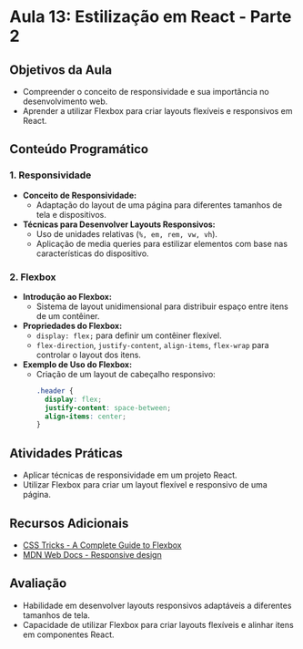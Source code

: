 # Aula 13: Estilização em React - Parte 2

## Objetivos da Aula

- Compreender o conceito de responsividade e sua importância no desenvolvimento web.
- Aprender a utilizar Flexbox para criar layouts flexíveis e responsivos em React.

## Conteúdo Programático

### 1. Responsividade

- **Conceito de Responsividade:**
  - Adaptação do layout de uma página para diferentes tamanhos de tela e dispositivos.
- **Técnicas para Desenvolver Layouts Responsivos:**
  - Uso de unidades relativas (`%, em, rem, vw, vh`).
  - Aplicação de media queries para estilizar elementos com base nas características do dispositivo.

### 2. Flexbox

- **Introdução ao Flexbox:**
  - Sistema de layout unidimensional para distribuir espaço entre itens de um contêiner.
- **Propriedades do Flexbox:**
  - `display: flex;` para definir um contêiner flexível.
  - `flex-direction`, `justify-content`, `align-items`, `flex-wrap` para controlar o layout dos itens.
- **Exemplo de Uso do Flexbox:**
  - Criação de um layout de cabeçalho responsivo:
    ```css
    .header {
      display: flex;
      justify-content: space-between;
      align-items: center;
    }
    ```

## Atividades Práticas

- Aplicar técnicas de responsividade em um projeto React.
- Utilizar Flexbox para criar um layout flexível e responsivo de uma página.

## Recursos Adicionais

- [CSS Tricks - A Complete Guide to Flexbox](https://css-tricks.com/snippets/css/a-guide-to-flexbox/)
- [MDN Web Docs - Responsive design](https://developer.mozilla.org/en-US/docs/Learn/CSS/CSS_layout/Responsive_Design)

## Avaliação

- Habilidade em desenvolver layouts responsivos adaptáveis a diferentes tamanhos de tela.
- Capacidade de utilizar Flexbox para criar layouts flexíveis e alinhar itens em componentes React.
